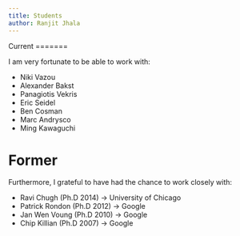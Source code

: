 ```yaml
---
title: Students
author: Ranjit Jhala
---
```


<div class="section">
Current
=======

I am very fortunate to be able to work with:

+ Niki Vazou
+ Alexander Bakst
+ Panagiotis Vekris
+ Eric Seidel
+ Ben Cosman
+ Marc Andrysco
+ Ming Kawaguchi

</div>


<div class="section">

Former 
======

Furthermore, I grateful to have had the chance to work closely with:

+ Ravi Chugh (Ph.D 2014)     &rarr; University of  Chicago
+ Patrick Rondon (Ph.D 2012) &rarr; Google
+ Jan Wen Voung (Ph.D 2010)  &rarr; Google
+ Chip Killian (Ph.D 2007)   &rarr; Google

</div>

